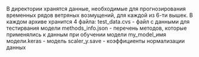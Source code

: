 В директории хранятся данные, необходимые для прогнозирования временных рядов ветряных возмущений, для каждой из 6-ти вышек.
В каждом архиве хранится 4 файла:
test_data.cvs - файл с данными для тестирвания модели
methods_info.json - перечень методов, которые применялись к данным при обучении модели
my_model_имя модели.keras - модель
scaler_y.save - коэффициенты нормализации данных
